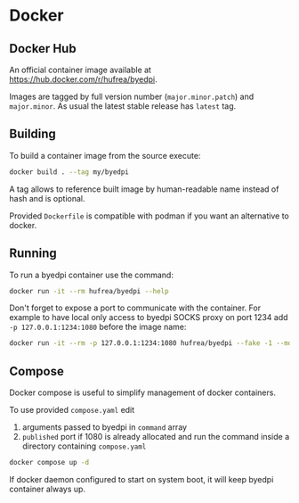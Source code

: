 # Docker

## Docker Hub

An official container image available at https://hub.docker.com/r/hufrea/byedpi.

Images are tagged by full version number (`major.minor.patch`) and `major.minor`. As usual the latest stable release has `latest` tag.

## Building

To build a container image from the source execute:

```sh
docker build . --tag my/byedpi
```

A tag allows to reference built image by human-readable name instead of hash and is optional.

Provided `Dockerfile` is compatible with podman if you want an alternative to docker.

## Running

To run a byedpi container use the command:

```sh
docker run -it --rm hufrea/byedpi --help
```

Don't forget to expose a port to communicate with the container. For example to have local only access to byedpi SOCKS proxy on port 1234 add `-p 127.0.0.1:1234:1080` before the image name:

```sh
docker run -it --rm -p 127.0.0.1:1234:1080 hufrea/byedpi --fake -1 --md5sig
```

## Compose

Docker compose is useful to simplify management of docker containers.

To use provided `compose.yaml` edit
1) arguments passed to byedpi in `command` array
2) `published` port if 1080 is already allocated
and run the command inside a directory containing `compose.yaml`

```sh
docker compose up -d
```

If docker daemon configured to start on system boot, it will keep byedpi container always up.
